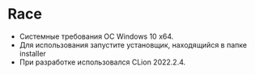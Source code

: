 # Race
- Системные требования OC Windows 10 x64.
- Для использования запустите установщик, находящийся в папке installer
- При разработке использовался CLion 2022.2.4.